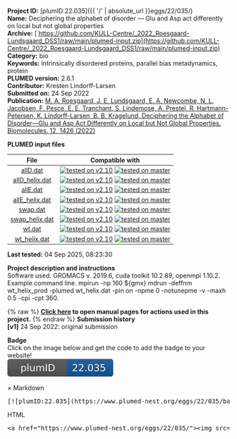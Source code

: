 **Project ID:** [plumID:22.035]({{ '/' | absolute_url }}eggs/22/035/)  
**Name:**  Deciphering the alphabet of disorder — Glu and Asp act differently on local but not global properties  
**Archive:** [ https://github.com/KULL-Centre/_2022_Roesgaard-Lundsgaard_DSS1/raw/main/plumed-input.zip](https://github.com/KULL-Centre/_2022_Roesgaard-Lundsgaard_DSS1/raw/main/plumed-input.zip)  
**Category:**  bio  
**Keywords:**  intrinsically disordered proteins, parallel bias metadynamics, protein  
**PLUMED version:**  2.6.1  
**Contributor:**  Kresten Lindorff-Larsen  
**Submitted on:** 24 Sep 2022  
**Publication:** [M. A. Roesgaard, J. E. Lundsgaard, E. A. Newcombe, N. L. Jacobsen, F. Pesce, E. E. Tranchant, S. Lindemose, A. Prestel, R. Hartmann-Petersen, K. Lindorff-Larsen, B. B. Kragelund, Deciphering the Alphabet of Disorder—Glu and Asp Act Differently on Local but Not Global Properties. Biomolecules. 12, 1426 (2022)](http://dx.doi.org/10.3390/biom12101426)  
  
**PLUMED input files**  
  
| File     | Compatible with |  
|:--------:|:--------:|  
| [allD.dat](./data/allD.dat.md) |  [![tested on v2.10](https://img.shields.io/badge/v2.10-passing-green.svg)](data/allD.dat.plumed.stderr) [![tested on master](https://img.shields.io/badge/master-passing-green.svg)](data/allD.dat.plumed_master.stderr) |  
| [allD_helix.dat](./data/allD_helix.dat.md) |  [![tested on v2.10](https://img.shields.io/badge/v2.10-passing-green.svg)](data/allD_helix.dat.plumed.stderr) [![tested on master](https://img.shields.io/badge/master-passing-green.svg)](data/allD_helix.dat.plumed_master.stderr) |  
| [allE.dat](./data/allE.dat.md) |  [![tested on v2.10](https://img.shields.io/badge/v2.10-passing-green.svg)](data/allE.dat.plumed.stderr) [![tested on master](https://img.shields.io/badge/master-passing-green.svg)](data/allE.dat.plumed_master.stderr) |  
| [allE_helix.dat](./data/allE_helix.dat.md) |  [![tested on v2.10](https://img.shields.io/badge/v2.10-passing-green.svg)](data/allE_helix.dat.plumed.stderr) [![tested on master](https://img.shields.io/badge/master-passing-green.svg)](data/allE_helix.dat.plumed_master.stderr) |  
| [swap.dat](./data/swap.dat.md) |  [![tested on v2.10](https://img.shields.io/badge/v2.10-passing-green.svg)](data/swap.dat.plumed.stderr) [![tested on master](https://img.shields.io/badge/master-passing-green.svg)](data/swap.dat.plumed_master.stderr) |  
| [swap_helix.dat](./data/swap_helix.dat.md) |  [![tested on v2.10](https://img.shields.io/badge/v2.10-passing-green.svg)](data/swap_helix.dat.plumed.stderr) [![tested on master](https://img.shields.io/badge/master-passing-green.svg)](data/swap_helix.dat.plumed_master.stderr) |  
| [wt.dat](./data/wt.dat.md) |  [![tested on v2.10](https://img.shields.io/badge/v2.10-passing-green.svg)](data/wt.dat.plumed.stderr) [![tested on master](https://img.shields.io/badge/master-passing-green.svg)](data/wt.dat.plumed_master.stderr) |  
| [wt_helix.dat](./data/wt_helix.dat.md) |  [![tested on v2.10](https://img.shields.io/badge/v2.10-passing-green.svg)](data/wt_helix.dat.plumed.stderr) [![tested on master](https://img.shields.io/badge/master-passing-green.svg)](data/wt_helix.dat.plumed_master.stderr) |  
  
**Last tested:**  04 Sep 2025, 08:23:30
  
**Project description and instructions**  
Software used. GROMACS v. 2019.6, cuda toolkit 10.2.89, openmpi 1.10.2. Example command line.  mpirun -np 160 ${gmx} mdrun -deffnm wt_helix_prod -plumed wt_helix.dat -pin on -npme 0 -notunepme -v -maxh 0.5 -cpi -cpt 360. 

  
{% raw %}
<b><a href="https://www.plumed.org/doc-master/user-doc/html/actionlist/?actions=WHOLEMOLECULES,MOLINFO,GYRATION,TORSION,PBMETAD" target="_blank">Click here</a> to open manual pages for actions used in this project.</b>
{% endraw %}
**Submission history**  
**[v1]** 24 Sep 2022: original submission  
  
**Badge**  
Click on the image below and get the code to add the badge to your website!  
<img src="./badge.svg" alt="plumeDnest:22.035" id="myBtn" class="badge">
<div id="myModal" class="modal">
  <div class="modal-content">
    <span class="close">&times;</span>
    Markdown<pre>[![plumID:22.035](https://www.plumed-nest.org/eggs/22/035/badge.svg)](https://www.plumed-nest.org/eggs/22/035/)</pre>
    HTML<pre>&lt;a href="https://www.plumed-nest.org/eggs/22/035/"&gt;&lt;img src="https://www.plumed-nest.org/eggs/22/035/badge.svg" alt="plumID:22.035"&gt;&lt;/a&gt;</pre>
  </div>
</div>
